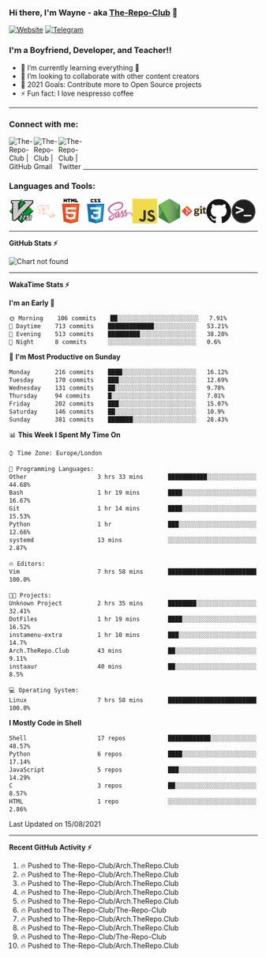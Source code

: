 ### Hi there, I'm Wayne - aka [The-Repo-Club][website] 👋

[![Website](https://img.shields.io/website?label=github.com/The-Repo-Club/&color=orange&style=flat-square&url=https://github.com/The-Repo-Club/)][website]
[![Telegram](https://img.shields.io/badge/Chat%20on-Telegram-orange.svg?color=orange&logo=telegram&style=flat-square)][telegram]

### I'm a Boyfriend, Developer, and Teacher!!

- 🌱 I’m currently learning everything 🤣
- 👯 I’m looking to collaborate with other content creators
- 🥅 2021 Goals: Contribute more to Open Source projects
- ⚡ Fun fact: I love nespresso coffee

---
### Connect with me:

[<img align="left" alt="The-Repo-Club | GitHub" width="50px" src="https://cdn.jsdelivr.net/npm/simple-icons@v3/icons/github.svg" />][website]
[<img align="left" alt="The-Repo-Club | Gmail" width="50px" src="https://cdn.jsdelivr.net/npm/simple-icons@v3/icons/gmail.svg" />][email]
[<img align="left" alt="The-Repo-Club | Twitter" width="50px" src="https://cdn.jsdelivr.net/npm/simple-icons@v3/icons/telegram.svg" />][telegram]

[website]: https://github.com/The-Repo-Club/
[email]: mailto:wayne6324@gmail.com
[telegram]: https://t.me/TheRepoClub

<br />
<br />
<br />

---
### Languages and Tools:

<img align="left" alt="Vim" width="50px" src="https://raw.githubusercontent.com/github/explore/80688e429a7d4ef2fca1e82350fe8e3517d3494d/topics/vim/vim.png" />
<img align="left" alt="Fish" width="50px" src="https://raw.githubusercontent.com/github/explore/80688e429a7d4ef2fca1e82350fe8e3517d3494d/topics/fish/fish.png" />
<img align="left" alt="HTML5" width="50px" src="https://raw.githubusercontent.com/github/explore/80688e429a7d4ef2fca1e82350fe8e3517d3494d/topics/html/html.png" />
<img align="left" alt="CSS3" width="50px" src="https://raw.githubusercontent.com/github/explore/80688e429a7d4ef2fca1e82350fe8e3517d3494d/topics/css/css.png" />
<img align="left" alt="Sass" width="50px" src="https://raw.githubusercontent.com/github/explore/80688e429a7d4ef2fca1e82350fe8e3517d3494d/topics/sass/sass.png" />
<img align="left" alt="JavaScript" width="50px" src="https://raw.githubusercontent.com/github/explore/80688e429a7d4ef2fca1e82350fe8e3517d3494d/topics/javascript/javascript.png" />
<img align="left" alt="Node.js" width="50px" src="https://raw.githubusercontent.com/github/explore/80688e429a7d4ef2fca1e82350fe8e3517d3494d/topics/nodejs/nodejs.png" />
<img align="left" alt="Git" width="50px" src="https://raw.githubusercontent.com/github/explore/80688e429a7d4ef2fca1e82350fe8e3517d3494d/topics/git/git.png" />
<img align="left" alt="GitHub" width="50px" src="https://raw.githubusercontent.com/github/explore/78df643247d429f6cc873026c0622819ad797942/topics/github/github.png" />
<img align="left" alt="Terminal" width="50px" src="https://raw.githubusercontent.com/github/explore/80688e429a7d4ef2fca1e82350fe8e3517d3494d/topics/terminal/terminal.png" />

<br />
<br />
<br />

---

**GitHub Stats ⚡**

![Chart not found](https://github-readme-stats.vercel.app/api?username=The-Repo-Club&theme=tokyonight&show_icons=true&count_private=true&hide_border=true&include_all_commits=true&custom_title=The-Repo-Club%27s+GitHub+Stats)


---

**WakaTime Stats ⚡**

<!--START_SECTION:waka-->
**I'm an Early 🐤** 

```text
🌞 Morning    106 commits    ██░░░░░░░░░░░░░░░░░░░░░░░   7.91% 
🌆 Daytime    713 commits    █████████████░░░░░░░░░░░░   53.21% 
🌃 Evening    513 commits    █████████░░░░░░░░░░░░░░░░   38.28% 
🌙 Night      8 commits      ░░░░░░░░░░░░░░░░░░░░░░░░░   0.6%

```
📅 **I'm Most Productive on Sunday** 

```text
Monday       216 commits    ████░░░░░░░░░░░░░░░░░░░░░   16.12% 
Tuesday      170 commits    ███░░░░░░░░░░░░░░░░░░░░░░   12.69% 
Wednesday    131 commits    ██░░░░░░░░░░░░░░░░░░░░░░░   9.78% 
Thursday     94 commits     █░░░░░░░░░░░░░░░░░░░░░░░░   7.01% 
Friday       202 commits    ███░░░░░░░░░░░░░░░░░░░░░░   15.07% 
Saturday     146 commits    ██░░░░░░░░░░░░░░░░░░░░░░░   10.9% 
Sunday       381 commits    ███████░░░░░░░░░░░░░░░░░░   28.43%

```


📊 **This Week I Spent My Time On** 

```text
⌚︎ Time Zone: Europe/London

💬 Programming Languages: 
Other                    3 hrs 33 mins       ███████████░░░░░░░░░░░░░░   44.68% 
Bash                     1 hr 19 mins        ████░░░░░░░░░░░░░░░░░░░░░   16.67% 
Git                      1 hr 14 mins        ████░░░░░░░░░░░░░░░░░░░░░   15.53% 
Python                   1 hr                ███░░░░░░░░░░░░░░░░░░░░░░   12.66% 
systemd                  13 mins             ░░░░░░░░░░░░░░░░░░░░░░░░░   2.87%

🔥 Editors: 
Vim                      7 hrs 58 mins       █████████████████████████   100.0%

🐱‍💻 Projects: 
Unknown Project          2 hrs 35 mins       ████████░░░░░░░░░░░░░░░░░   32.41% 
DotFiles                 1 hr 19 mins        ████░░░░░░░░░░░░░░░░░░░░░   16.52% 
instamenu-extra          1 hr 10 mins        ███░░░░░░░░░░░░░░░░░░░░░░   14.7% 
Arch.TheRepo.Club        43 mins             ██░░░░░░░░░░░░░░░░░░░░░░░   9.11% 
instaaur                 40 mins             ██░░░░░░░░░░░░░░░░░░░░░░░   8.5%

💻 Operating System: 
Linux                    7 hrs 58 mins       █████████████████████████   100.0%

```

**I Mostly Code in Shell** 

```text
Shell                    17 repos            ████████████░░░░░░░░░░░░░   48.57% 
Python                   6 repos             ████░░░░░░░░░░░░░░░░░░░░░   17.14% 
JavaScript               5 repos             ███░░░░░░░░░░░░░░░░░░░░░░   14.29% 
C                        3 repos             ██░░░░░░░░░░░░░░░░░░░░░░░   8.57% 
HTML                     1 repo              ░░░░░░░░░░░░░░░░░░░░░░░░░   2.86%

```



 Last Updated on 15/08/2021
<!--END_SECTION:waka-->

---

**Recent GitHub Activity :zap:**

<!--START_SECTION:activity-->
1. 🔥 Pushed to The-Repo-Club/Arch.TheRepo.Club
2. 🔥 Pushed to The-Repo-Club/Arch.TheRepo.Club
3. 🔥 Pushed to The-Repo-Club/Arch.TheRepo.Club
4. 🔥 Pushed to The-Repo-Club/Arch.TheRepo.Club
5. 🔥 Pushed to The-Repo-Club/Arch.TheRepo.Club
6. 🔥 Pushed to The-Repo-Club/The-Repo-Club
7. 🔥 Pushed to The-Repo-Club/Arch.TheRepo.Club
8. 🔥 Pushed to The-Repo-Club/Arch.TheRepo.Club
9. 🔥 Pushed to The-Repo-Club/The-Repo-Club
10. 🔥 Pushed to The-Repo-Club/Arch.TheRepo.Club
<!--END_SECTION:activity-->